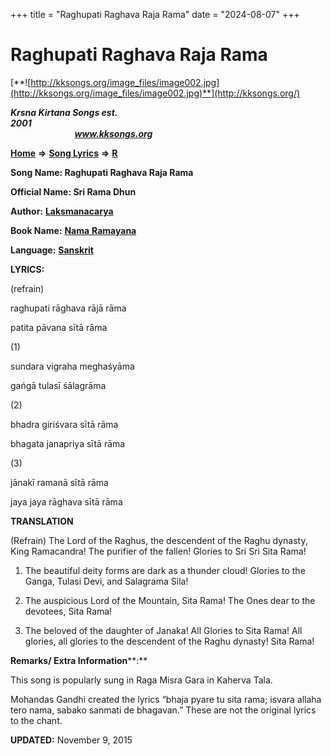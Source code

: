 +++
title = "Raghupati Raghava Raja Rama"
date = "2024-08-07"
+++

# Raghupati Raghava Raja Rama
[**![http://kksongs.org/image_files/image002.jpg](http://kksongs.org/image_files/image002.jpg)**](http://kksongs.org/)

**_Krsna Kirtana Songs est. 2001_**                                                                                                                                                 **_www.kksongs.org_**

[**Home**](http://kksongs.org/) **⇒** [**Song Lyrics**](http://kksongs.org/lyrics.html) **⇒** [**R**](http://kksongs.org/songs/song_r.html)

**Song Name: Raghupati Raghava Raja Rama**

**Official Name: Sri Rama Dhun**

**Author:** [**Laksmanacarya**](http://kksongs.org/authors/list/laksmanacarya.html)

**Book Name:** [**Nama** **Ramayana**](http://kksongs.org/authors/literature/namaramayana.html)

**Language:** [**Sanskrit**](http://kksongs.org/language/list/sanskrit.html)

**LYRICS:**

(refrain)

raghupati rāghava rājā rāma

patita pāvana sītā rāma

(1)

sundara vigraha meghaśyāma

gańgā tulasī śālagrāma

(2)

bhadra giriśvara sītā rāma

bhagata janapriya sītā rāma

(3)

jānakī ramanā sītā rāma

jaya jaya rāghava sītā rāma

**TRANSLATION**

(Refrain) The Lord of the Raghus, the descendent of the Raghu dynasty, King Ramacandra! The purifier of the fallen! Glories to Sri Sri Sita Rama!

1) The beautiful deity forms are dark as a thunder cloud! Glories to the Ganga, Tulasi Devi, and Salagrama Sila!

2) The auspicious Lord of the Mountain, Sita Rama! The Ones dear to the devotees, Sita Rama!

3) The beloved of the daughter of Janaka! All Glories to Sita Rama! All glories, all glories to the descendent of the Raghu dynasty! Sita Rama!

**Remarks/ Extra Information****:**

This song is popularly sung in Raga Misra Gara in Kaherva Tala.

Mohandas Gandhi created the lyrics “bhaja pyare tu sita rama; isvara allaha tero nama, sabako sanmati de bhagavan.” These are not the original lyrics to the chant.

**UPDATED:** November 9, 2015